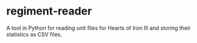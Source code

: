 regiment-reader
===============

A tool in Python for reading unit files for Hearts of Iron III and storing their statistics as CSV files.
